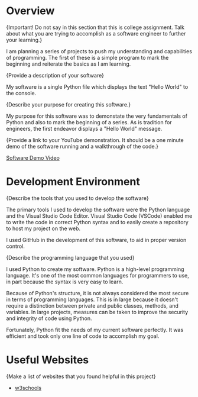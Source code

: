 # Overview

{Important!  Do not say in this section that this is college assignment.  Talk about what you are trying to accomplish as a software engineer to further your learning.}

I am planning a series of projects to push my understanding and capabilities of programming. The first of these is a simple program to mark the beginning and reiterate the basics as I am learning.

{Provide a description of your software}

My software is a single Python file which displays the text "Hello World" to the console.

{Describe your purpose for creating this software.}

My purpose for this software was to demonstate the very fundamentals of Python and also to mark the beginning of a series. As is tradition for engineers, the first endeavor displays a "Hello World" message.

{Provide a link to your YouTube demonstration.  It should be a one minute demo of the software running and a walkthrough of the code.}

[Software Demo Video](https://youtu.be/7dRDh9vJ2V0)

# Development Environment

{Describe the tools that you used to develop the software}

The primary tools I used to develop the software were the Python language and the Visual Studio Code Editor. Visual Studio Code (VSCode) enabled me to write the code in correct Python syntax and to easily create a repository to host my project on the web.

I used GitHub in the development of this software, to aid in proper version control.

{Describe the programming language that you used}

I used Python to create my software. Python is a high-level programming language. It's one of the most common languages for programmers to use, in part because the syntax is very easy to learn.

Because of Python's structure, it is not always considered the most secure in terms of programming languages. This is in large because it doesn't require a distinction between private and public classes, methods, and variables. In large projects, measures can be taken to improve the security and integrity of code using Python.

Fortunately, Python fit the needs of my current software perfectly. It was efficient and took only one line of code to accomplish my goal.

# Useful Websites

{Make a list of websites that you found helpful in this project}
* [w3schools](https://www.w3schools.com/python/)
